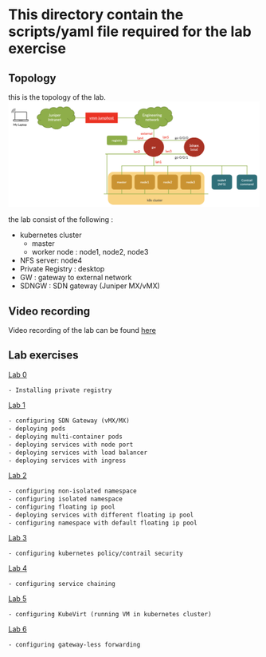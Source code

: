 # This directory contain the scripts/yaml file required for the lab exercise

## Topology 

this is the topology of the lab.
![topology](k8s_topology.png)


the lab consist of the following :

- kubernetes cluster 
    * master
    * worker node : node1, node2, node3
- NFS server: node4
- Private Registry : desktop
- GW : gateway to external network
- SDNGW : SDN gateway (Juniper MX/vMX)

## Video recording 

Video recording of the lab can be found [here](https://junipernetworks.sharepoint.com/:p:/r/teams/Sales/steams/APAC/asean_se/docs/Indonesia/Container_k8s_101.pptx?d=wbc53e798b7c64166a71e109ba47676da&csf=1&web=1&e=amaKNb)


## Lab exercises

[Lab 0](lab0/creating_private_registry.md)

    - Installing private registry

[Lab 1](lab1/README.md) 

    - configuring SDN Gateway (vMX/MX)
    - deploying pods 
    - deploying multi-container pods
    - deploying services with node port
    - deploying services with load balancer
    - deploying services with ingress

[Lab 2](lab2/README.md)

    - configuring non-isolated namespace
    - configuring isolated namespace
    - configuring floating ip pool
    - deploying services with different floating ip pool
    - configuring namespace with default floating ip pool

[Lab 3](lab3/README.md)

    - configuring kubernetes policy/contrail security

[Lab 4](lab4/README.md)

    - configuring service chaining

[Lab 5](lab5/README.md)

    - configuring KubeVirt (running VM in kubernetes cluster)

[Lab 6](lab5/README.md)

    - configuring gateway-less forwarding
